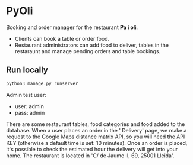 # PyOli

Booking and order manager for the restaurant **Pa i oli**.

- Clients can book a table or order food.
- Restaurant administrators can add food to deliver, tables in the restaraunt and manage pending orders and table
  bookings.

## Run locally

```bash
python3 manage.py runserver
```

Admin test user:

- user: admin
- pass: admin

There are some restaurant tables, food categories and food added to the database. When a user places an order in the '
Delivery' page, we make a request to the Google Maps distance matrix API, so you will need the API KEY (otherwise a
default time is set: 10 minutes). Once an order is placed, it's possible to check the estimated hour the delivery will
get into your home. The restaurant is located in 'C/ de Jaume II, 69, 25001 Lleida'.